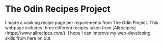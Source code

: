 <h1>The Odin Recipes Project</h1>

<p>I made a cooking recipe page per requirements from The Odin Project. This webpage includes three different recipes taken from [Allrecipes] (https://www.allrecipes.com/). I hope I can improve my web-developing skills from here on out.</p>

